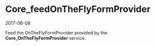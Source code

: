 Core_feedOnTheFlyFormProvider
=============================
2017-06-08


Feed the OnTheFlyFormProvider provided by the **Core_OnTheFlyFormProvider** service.